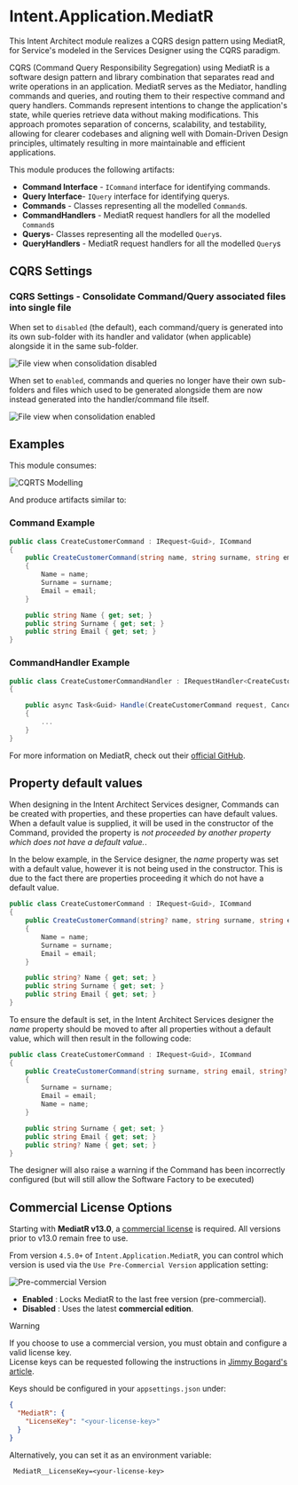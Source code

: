 ﻿# Intent.Application.MediatR

This Intent Architect module realizes a CQRS design pattern using MediatR, for Service's modeled in the Services Designer using the CQRS paradigm.

CQRS (Command Query Responsibility Segregation) using MediatR is a software design pattern and library combination that separates read and write operations in an application. MediatR serves as the Mediator, handling commands and queries, and routing them to their respective command and query handlers. Commands represent intentions to change the application's state, while queries retrieve data without making modifications. This approach promotes separation of concerns, scalability, and testability, allowing for clearer codebases and aligning well with Domain-Driven Design principles, ultimately resulting in more maintainable and efficient applications.

This module produces the following artifacts:

- **Command Interface** - `ICommand` interface for identifying commands.
- **Query Interface**- `IQuery` interface for identifying querys.
- **Commands** - Classes representing all the modelled `Command`s.
- **CommandHandlers** - MediatR request handlers for all the modelled `Command`s
- **Querys**- Classes representing all the modelled `Query`s.
- **QueryHandlers** - MediatR request handlers for all the modelled `Query`s

## CQRS Settings

### CQRS Settings - Consolidate Command/Query associated files into single file

When set to `disabled` (the default), each command/query is generated into its own sub-folder with its handler and validator (when applicable) alongside it in the same sub-folder.

![File view when consolidation disabled](images/cqrs-consolidate-disabled.png)

When set to `enabled`, commands and queries no longer have their own sub-folders and files which used to be generated alongside them are now instead generated into the handler/command file itself.

![File view when consolidation enabled](images/cqrs-consolidate-enabled.png)

## Examples

This module consumes:

![CQRTS Modelling](images/cqrs-modeling.png)

And produce artifacts similar to:

### Command Example

```csharp
public class CreateCustomerCommand : IRequest<Guid>, ICommand
{
    public CreateCustomerCommand(string name, string surname, string email)
    {
        Name = name;
        Surname = surname;
        Email = email;
    }

    public string Name { get; set; }
    public string Surname { get; set; }
    public string Email { get; set; }
}
```

### CommandHandler Example

```csharp
public class CreateCustomerCommandHandler : IRequestHandler<CreateCustomerCommand, Guid>
{

    public async Task<Guid> Handle(CreateCustomerCommand request, CancellationToken cancellationToken)
    {
        ...
    }
}

```

For more information on MediatR, check out their [official GitHub](https://github.com/jbogard/MediatR/).

## Property default values

When designing in the Intent Architect Services designer, Commands can be created with properties, and these properties can have default values. When a default value is supplied, it will be used in the constructor of the Command, provided the property is _not proceeded by another property which does not have a default value._.

In the below example, in the Service designer, the _name_ property was set with a default value, however it is not being used in the constructor. This is due to the fact there are properties proceeding it which do not have a default value.

```csharp
public class CreateCustomerCommand : IRequest<Guid>, ICommand
{
    public CreateCustomerCommand(string? name, string surname, string email)
    {
        Name = name;
        Surname = surname;
        Email = email;
    }

    public string? Name { get; set; }
    public string Surname { get; set; }
    public string Email { get; set; }
}
```

To ensure the default is set, in the Intent Architect Services designer the _name_ property should be moved to after all properties without a default value, which will then result in the following code:

```csharp
public class CreateCustomerCommand : IRequest<Guid>, ICommand
{
    public CreateCustomerCommand(string surname, string email, string? name = "my default value")
    {
        Surname = surname;
        Email = email;
        Name = name;
    }

    public string Surname { get; set; }
    public string Email { get; set; }
    public string? Name { get; set; }
}
```

The designer will also raise a warning if the Command has been incorrectly configured (but will still allow the Software Factory to be executed)

## Commercial License Options

Starting with **MediatR v13.0**, a [commercial license](https://www.jimmybogard.com/automapper-and-mediatr-commercial-editions-launch-today/) is required. All versions prior to v13.0 remain free to use.

From version `4.5.0+` of `Intent.Application.MediatR`, you can control which version is used via the `Use Pre-Commercial Version` application setting:

![Pre-commercial Version](images/license.png)

- **Enabled** : Locks MediatR to the last free version (pre-commercial).
- **Disabled** : Uses the latest **commercial edition**.

> [!WARNING]  
> If you choose to use a commercial version, you must obtain and configure a valid license key.  
> License keys can be requested following the instructions in [Jimmy Bogard's article](https://www.jimmybogard.com/automapper-and-mediatr-commercial-editions-launch-today/).  

Keys should be configured in your `appsettings.json` under:

``` json
{
  "MediatR": {
    "LicenseKey": "<your-license-key>"
  }
}
```

Alternatively, you can set it as an environment variable:

```
 MediatR__LicenseKey=<your-license-key>
```
